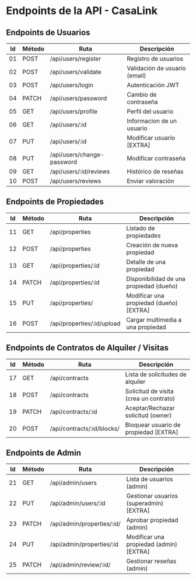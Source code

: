 # Endpoints de la API - CasaLink

## Endpoints de Usuarios

| Id  | Método | Ruta                       | Descripción                   |
| --- | ------ | -------------------------- | ----------------------------- |
| 01  | POST   | /api/users/register        | Registro de usuarios          |
| 02  | POST   | /api/users/validate        | Validación de usuario (email) |
| 03  | POST   | /api/users/login           | Autenticación JWT             |
| 04  | PATCH  | /api/users/password        | Cambio de contraseña          |
| 05  | GET    | /api/users/profile         | Perfil del usuario            |
| 06  | GET    | /api/users/:id             | Informacion de un usuario     |
| 07  | PUT    | /api/users/:id             | Modificar usuario [EXTRA]     |
| 08  | PUT    | /api/users/change-password | Modificar contraseña          |
| 09  | GET    | /api/users/:id/reviews     | Histórico de reseñas          |
| 10  | POST   | /api/users/reviews         | Enviar valoración             |

## Endpoints de Propiedades

| Id  | Método | Ruta                       | Descripción                             |
| --- | ------ | -------------------------- | --------------------------------------- |
| 11  | GET    | /api/properties            | Listado de propiedades                  |
| 12  | POST   | /api/properties            | Creación de nueva propiedad             |
| 13  | GET    | /api/properties/:id        | Detalle de una propiedad                |
| 14  | PATCH  | /api/properties/:id        | Disponibilidad de una propiedad (dueño) |
| 15  | PUT    | /api/properties/           | Modificar una propiedad (dueño) [EXTRA] |
| 16  | POST   | /api/properties/:id/upload | Cargar multimedia a una propiedad       |

## Endpoints de Contratos de Alquiler / Visitas

| Id  | Método | Ruta                       | Descripción                            |
| --- | ------ | -------------------------- | -------------------------------------- |
| 17  | GET    | /api/contracts             | Lista de solicitudes de alquiler       |
| 18  | POST   | /api/contracts             | Solicitud de visita (crea un contrato) |
| 19  | PATCH  | /api/contracts/:id         | Aceptar/Rechazar solicitud (owner)     |
| 20  | POST   | /api/contracts/:id/blocks/ | Bloquear usuario de propiedad [EXTRA]  |

## Endpoints de Admin

| Id  | Método | Ruta                       | Descripción                             |
| --- | ------ | -------------------------- | --------------------------------------- |
| 21  | GET    | /api/admin/users           | Lista de usuarios (admin)               |
| 22  | PUT    | /api/admin/users/:id       | Gestionar usuarios (superadmin) [EXTRA] |
| 23  | PATCH  | /api/admin/properties/:id/ | Aprobar propiedad (admin)               |
| 24  | PUT    | /api/admin/properties/:id  | Modificar una propiedad (admin) [EXTRA] |
| 25  | PATCH  | /api/admin/review/:id/     | Gestionar reseñas (admin)               |

